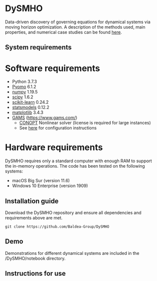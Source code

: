 # DySMHO

Data-driven discovery of governing equations for dynamical systems via moving horizon optimization. A description of the methods used, main properties, and numerical case studies can be found [here](https://arxiv.org/abs/2108.00069).


## System requirements 

# Software requirements 
- Python 3.7.3
- [Pyomo](http://www.pyomo.org/) 6.1.2
- [numpy](https://numpy.org/) 1.19.5
- [scipy](https://www.scipy.org/) 1.6.2
- [scikit-learn](https://scikit-learn.org/) 0.24.2
- [statsmodels](https://www.statsmodels.org/stable/index.html) 0.12.2
- [matplotlib](https://matplotlib.org/) 3.4.3
- [GAMS](https://www.gams.com/) (https://www.gams.com/)
	- [CONOPT](http://www.conopt.com/) Nonlinear solver (license is required for large instances)
	- See [here](https://www.markdownguide.org/basic-syntax/) for configuration instructions 

# Hardware requirements 
DySMHO requires only a standard computer with enough RAM to support the in-memory operations. The code has been tested on the following systems:
- macOS Big Sur (version 11.6) 
- Windows 10 Enterprise (version 1909) 

	
## Installation guide 

Download the DySMHO repository and ensure all dependencies and requirements above are met. 
```
git clone https://github.com/Baldea-Group/DySMHO
```

## Demo 

Demonstrations for different dynamical systems are included in the /DySMHO/notebook directory. 

## Instructions for use 
